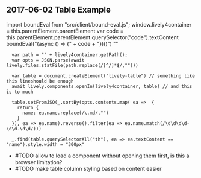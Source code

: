 ## 2017-06-02 Table Example

<lively-script>
import boundEval from "src/client/bound-eval.js";
window.lively4container = this.parentElement.parentElement
var code = this.parentElement.parentElement.querySelector("code").textContent
boundEval("(async () => {" + code + "})()")
""
</lively-script>

```JS
  var path = "" + lively4container.getPath();
  var opts = JSON.parse(await lively.files.statFile(path.replace(/[^/]*$/,"")))

  var table = document.createElement("lively-table") // something like this lineshould be enough
  await lively.components.openIn(lively4container, table) // and this is to much 
  
  table.setFromJSO(_.sortBy(opts.contents.map( ea =>  {
    return {
      name: ea.name.replace(/\.md/,"")
    }
  }), ea => ea.name).reverse().filter(ea => ea.name.match(/\d\d\d\d-\d\d-\d\d/)))

  _.find(table.querySelectorAll("th"), ea => ea.textContent == "name").style.width = "300px"

```

- #TODO allow to load a component without opening them first, is this a browser limitation?
- #TODO make table column styling based on content easier
